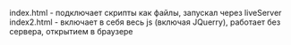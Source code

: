 index.html - подключает скрипты как файлы, запускал через liveServer
index2.html - включает в себя весь js (включая JQuerry), работает без сервера, открытием в браузере